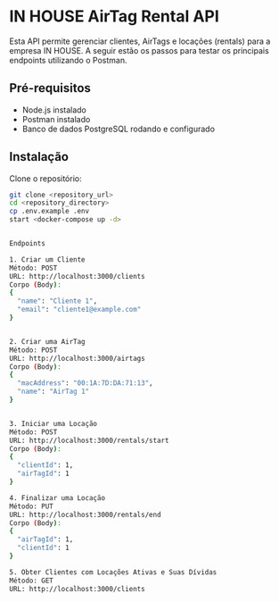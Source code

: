 # IN HOUSE AirTag Rental API

Esta API permite gerenciar clientes, AirTags e locações (rentals) para a empresa IN HOUSE. A seguir estão os passos para testar os principais endpoints utilizando o Postman.

## Pré-requisitos
- Node.js instalado
- Postman instalado
- Banco de dados PostgreSQL rodando e configurado

## Instalação

Clone o repositório:

```bash
git clone <repository_url>
cd <repository_directory>
cp .env.example .env
start <docker-compose up -d>


Endpoints

1. Criar um Cliente
Método: POST
URL: http://localhost:3000/clients
Corpo (Body):
{
  "name": "Cliente 1",
  "email": "cliente1@example.com"
}


2. Criar uma AirTag
Método: POST
URL: http://localhost:3000/airtags
Corpo (Body):
{
  "macAddress": "00:1A:7D:DA:71:13",
  "name": "AirTag 1"
}


3. Iniciar uma Locação
Método: POST
URL: http://localhost:3000/rentals/start
Corpo (Body):
{
  "clientId": 1,
  "airTagId": 1
}

4. Finalizar uma Locação
Método: PUT
URL: http://localhost:3000/rentals/end
Corpo (Body):
{
  "airTagId": 1,
  "clientId": 1
}

5. Obter Clientes com Locações Ativas e Suas Dívidas
Método: GET
URL: http://localhost:3000/clients


